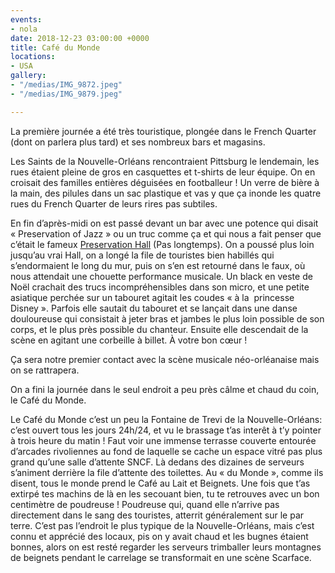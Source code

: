 ```yaml
---
events:
- nola
date: 2018-12-23 03:00:00 +0000
title: Café du Monde
locations:
- USA
gallery:
- "/medias/IMG_9872.jpeg"
- "/medias/IMG_9879.jpeg"

---
```

La première journée a été très touristique, plongée dans le French Quarter (dont on parlera plus tard) et ses nombreux bars et magasins.

Les Saints de la Nouvelle-Orléans rencontraient Pittsburg le lendemain, les rues étaient pleine de gros en casquettes et t-shirts de leur équipe. On en croisait des familles entières déguisées en footballeur ! Un verre de bière à la main, des pilules dans un sac plastique et vas y que ça inonde les quatre rues du French Quarter de leurs rires pas subtiles. 

En fin d’après-midi on est passé devant un bar avec une potence qui disait « Preservation of Jazz » ou un truc comme ça et qui nous a fait penser que c’était le fameux [Preservation Hall](https://fr.wikipedia.org/wiki/Preservation_Hall) (Pas longtemps).
On a poussé plus loin jusqu’au vrai Hall, on a longé la file de touristes bien habillés qui s’endormaient le long du mur, puis on s’en est retourné dans le faux, où nous attendait une chouette performance musicale. 
Un black en veste de Noël crachait des trucs incompréhensibles dans son micro, et une petite asiatique perchée sur un tabouret agitait les coudes « à la  princesse Disney ». Parfois elle sautait du tabouret et se lançait dans une danse douloureuse qui consistait à jeter bras et jambes le plus loin possible de son corps, et le plus près possible du chanteur. Ensuite elle descendait de la scène en agitant une corbeille à billet. À votre bon cœur ! 

Ça sera notre premier contact avec la scène musicale néo-orléanaise mais on se rattrapera.

On a fini la journée dans le seul endroit a peu près câlme et chaud du coin, le Café du Monde. 

Le Café du Monde c’est un peu la Fontaine de Trevi de la Nouvelle-Orléans: c’est ouvert tous les jours 24h/24, et vu le brassage t’as interêt à t’y pointer à trois heure du matin ! Faut voir une immense terrasse couverte entourée d’arcades rivoliennes au fond de laquelle se cache un espace vitré pas plus grand qu’une salle d’attente SNCF. Là dedans des dizaines de serveurs s’animent derrière la file d’attente des toilettes. 
Au « du Monde », comme ils disent, tous le monde prend le Café au Lait et Beignets. Une fois que t’as extirpé tes machins de là en les secouant bien, tu te retrouves avec un bon centimètre de poudreuse ! Poudreuse qui, quand elle n’arrive pas directement dans le sang des touristes, atterrit généralement sur le par terre.
C’est pas l’endroit le plus typique de la Nouvelle-Orléans, mais c’est connu et apprécié des locaux, pis on y avait chaud et les bugnes étaient bonnes, alors on est resté regarder les serveurs trimballer leurs montagnes de beignets pendant le carrelage se transformait en une scène Scarface.